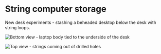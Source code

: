 # String computer storage

New desk experiments - stashing a beheaded desktop below the desk with string loops.

![Bottom view - laptop body tied to the underside of the desk](https://grant-uploader.s3.amazonaws.com/2024-09-28-20-07-26-2000.jpg)

![Top view - strings coming out of drilled holes](https://grant-uploader.s3.us-east-2.amazonaws.com/2024-09-28-20-07-37-2000.jpg)
